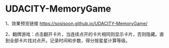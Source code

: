 # UDACITY-MemoryGame
1、效果预览链接  https://sosisoon.github.io/UDACITY-MemoryGame/

2、翻牌游戏：点击翻开卡片，当连续点开的卡片相同则显示卡片，否则隐藏。直到全部卡片找对点开。记录时间和步数，得分按星星计算等级。
